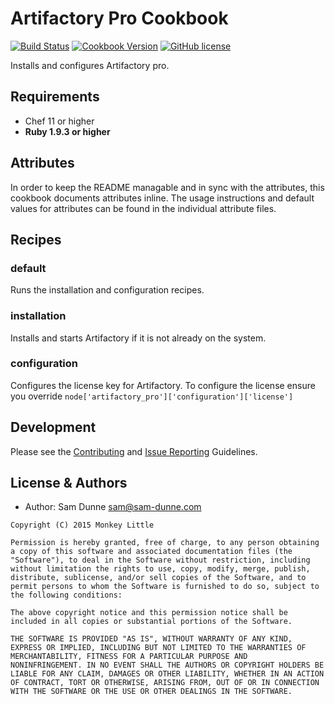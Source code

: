 # Artifactory Pro Cookbook
[![Build Status](https://travis-ci.org/monkeylittleinc/artifactory_pro.svg)](https://travis-ci.org/monkeylittleinc/artifactory_pro)
[![Cookbook Version](https://img.shields.io/cookbook/v/artifactory_pro.svg)](https://supermarket.chef.io/cookbooks/artifactory_pro)
[![GitHub license](https://img.shields.io/github/license/mashape/apistatus.svg)](https://github.com/monkeylittleinc/artifactory_pro)

Installs and configures Artifactory pro.

## Requirements
- Chef 11 or higher
- **Ruby 1.9.3 or higher**

## Attributes
In order to keep the README managable and in sync with the attributes, this cookbook documents attributes inline. The usage instructions and default values for attributes can be found in the individual attribute files.

## Recipes
### default
Runs the installation and configuration recipes.

### installation
Installs and starts Artifactory if it is not already on the system.

### configuration
Configures the license key for Artifactory. To configure the license ensure you override `node['artifactory_pro']['configuration']['license']`

## Development
Please see the [Contributing](CONTRIBUTING.md) and [Issue Reporting](ISSUES.md) Guidelines.

## License & Authors
- Author: Sam Dunne [sam@sam-dunne.com](mailto:sam@sam-dunne.com)

```text
Copyright (C) 2015 Monkey Little

Permission is hereby granted, free of charge, to any person obtaining
a copy of this software and associated documentation files (the
"Software"), to deal in the Software without restriction, including
without limitation the rights to use, copy, modify, merge, publish,
distribute, sublicense, and/or sell copies of the Software, and to
permit persons to whom the Software is furnished to do so, subject to
the following conditions:

The above copyright notice and this permission notice shall be
included in all copies or substantial portions of the Software.

THE SOFTWARE IS PROVIDED "AS IS", WITHOUT WARRANTY OF ANY KIND,
EXPRESS OR IMPLIED, INCLUDING BUT NOT LIMITED TO THE WARRANTIES OF
MERCHANTABILITY, FITNESS FOR A PARTICULAR PURPOSE AND
NONINFRINGEMENT. IN NO EVENT SHALL THE AUTHORS OR COPYRIGHT HOLDERS BE
LIABLE FOR ANY CLAIM, DAMAGES OR OTHER LIABILITY, WHETHER IN AN ACTION
OF CONTRACT, TORT OR OTHERWISE, ARISING FROM, OUT OF OR IN CONNECTION
WITH THE SOFTWARE OR THE USE OR OTHER DEALINGS IN THE SOFTWARE.
```

[travis]: http://travis-ci.org/monkeylittleinc/artifactory_pro
